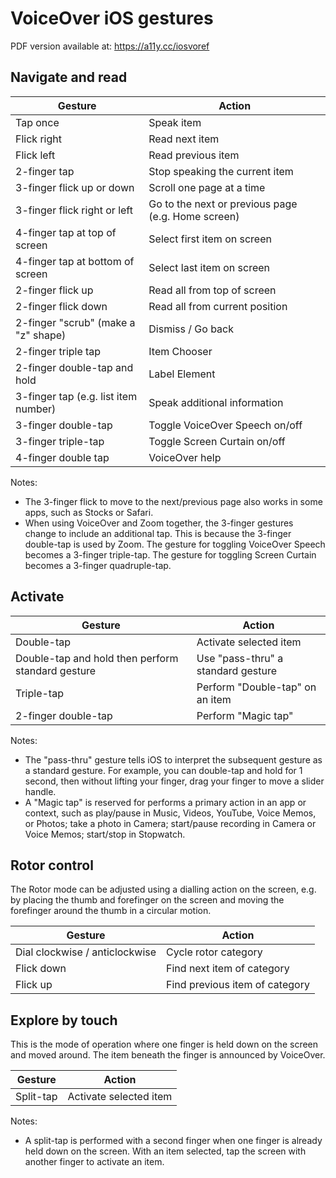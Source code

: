 # VoiceOver iOS gestures

PDF version available at: https://a11y.cc/iosvoref


## Navigate and read

Gesture                              | Action
-------------------------------------|--------------------------------------
Tap once                             | Speak item
Flick right                          | Read next item
Flick left                           | Read previous item
2-finger tap                         | Stop speaking the current item
3-finger flick up or down            | Scroll one page at a time
3-finger flick right or left         | Go to the next or previous page (e.g. Home screen)
4-finger tap at top of screen        | Select first item on screen
4-finger tap at bottom of screen     | Select last item on screen
2-finger flick up                    | Read all from top of screen
2-finger flick down                  | Read all from current position
2-finger "scrub" (make a "z" shape)  | Dismiss / Go back
2-finger triple tap                  | Item Chooser
2-finger double-tap and hold         | Label Element
3-finger tap (e.g. list item number) | Speak additional information
3-finger double-tap                  | Toggle VoiceOver Speech on/off
3-finger triple-tap                  | Toggle Screen Curtain on/off
4-finger double tap                  | VoiceOver help

Notes:
* The 3-finger flick to move to the next/previous page also works in some apps, such as Stocks or Safari.
* When using VoiceOver and Zoom together, the 3-finger gestures change to include an additional tap. This is because the 3-finger double-tap is used by Zoom. The gesture for toggling VoiceOver Speech becomes a 3-finger triple-tap. The gesture for toggling Screen Curtain becomes a 3-finger quadruple-tap.


## Activate

Gesture                                           | Action
--------------------------------------------------|--------------------------------------
Double-tap                                        | Activate selected item
Double-tap and hold then perform standard gesture | Use "pass-thru" a standard gesture
Triple-tap                                        | Perform "Double-tap" on an item
2-finger double-tap                               | Perform "Magic tap"

Notes:
* The "pass-thru" gesture tells iOS to interpret the subsequent gesture as a standard gesture. For example, you can double-tap and hold for 1 second, then without lifting your finger, drag your finger to move a slider handle.
* A "Magic tap" is reserved for performs a primary action in an app or context, such as play/pause in Music, Videos, YouTube, Voice Memos, or Photos; take a photo in Camera; start/pause recording in Camera or Voice Memos; start/stop in Stopwatch.


## Rotor control

The Rotor mode can be adjusted using a dialling action on the screen, e.g. by placing the thumb and forefinger on the screen and moving the forefinger around the thumb in a circular motion.

Gesture                        | Action
-------------------------------|-------------------------------
Dial clockwise / anticlockwise | Cycle rotor category
Flick down                     | Find next item of category
Flick up                       | Find previous item of category


## Explore by touch

This is the mode of operation where one finger is held down on the screen and moved around. The item beneath the finger is announced by VoiceOver.

Gesture   | Action
----------|----------
Split-tap | Activate selected item

Notes:
* A split-tap is performed with a second finger when one finger is already held down on the screen. With an item selected, tap the screen with another finger to activate an item.
